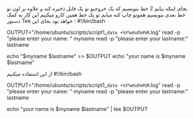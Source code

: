 بجای اینکه بیایم 2 خط بنویسیم که یک خروجیو تو یک فایل ذخیره کنه و علاوه بر اون تو خط بعدی بنویسیم همونو چاپ کنه
میایم تو یک خط همین کارو میکنیم
این کار به کمک دستور Tee خواهد بود
بجای این :
#!/bin/bash

OUTPUT="/home/ubuntu/scripts/script1_`date +%Y%m%d%H%M`.log"
read -p "please enter your name: " myname
read -p "please enter your lastname:" lastname

echo "$myname $lastname" >> $OUTPUT
echo "your name is $myname $lastname"


از این استفاده میکنیم
#!/bin/bash

OUTPUT="/home/ubuntu/scripts/script1_`date +%Y%m%d%H%M`.log"
read -p "please enter your name: " myname
read -p "please enter your lastname:" lastname

echo "your name is $myname $lastname" | tee $OUTPUT
